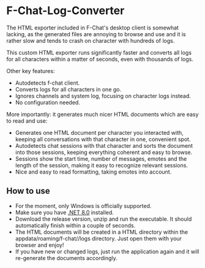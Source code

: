 # F-Chat-Log-Converter

The HTML exporter included in F-Chat's desktop client is somewhat lacking, as the generated files are annoying to browse and use and it is rather slow and tends to crash on character with hundreds of logs.

This custom HTML exporter runs significantly faster and converts all logs for all characters within a matter of seconds, even with thousands of logs.

Other key features:
- Autodetects f-chat client.
- Converts logs for all characters in one go.
- Ignores channels and system log, focusing on character logs instead.
- No configuration needed.

More importantly: it generates much nicer HTML documents which are easy to read and use:

- Generates one HTML document per character you interacted with, keeping all conversations with that character in one, convenient spot.
- Autodetects chat sessions with that character and sorts the document into those sessions, keeping everything coherent and easy to browse.
- Sessions show the start time, number of messages, emotes and the length of the session, making it easy to recognize relevant sessions.
- Nice and easy to read formatting, taking emotes into account.

## How to use

- For the moment, only Windows is officially supported.
- Make sure you have [.NET 8.0](https://dotnet.microsoft.com/en-us/download/dotnet/thank-you/runtime-desktop-8.0.14-windows-x64-installer) installed.
- Download the release version, unzip and run the executable. It should automatically finish within a couple of seconds.
- The HTML documents will be created in a HTML directory within the appdata/roaming/f-chat/<character>/logs directory. Just open them with your browser and enjoy!
- If you have new or changed logs, just run the application again and it will re-generate the documents accordingly.
